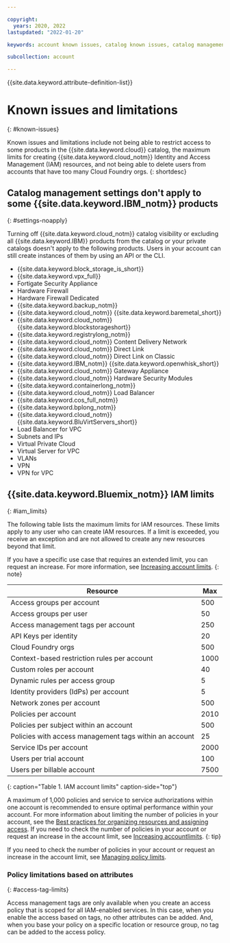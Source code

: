 ```yaml
---

copyright:
  years: 2020, 2022
lastupdated: "2022-01-20"

keywords: account known issues, catalog known issues, catalog management, private catalogs, catalogs, IBM Cloud catalog, IAM, maximum limits for creating IAM resources, delete users, Cloud Foundry orgs

subcollection: account

---
```


{{site.data.keyword.attribute-definition-list}}


# Known issues and limitations
{: #known-issues}

Known issues and limitations include not being able to restrict access to some products in the {{site.data.keyword.cloud}} catalog, the maximum limits for creating {{site.data.keyword.cloud_notm}} Identity and Access Management (IAM) resources, and not being able to delete users from accounts that have too many Cloud Foundry orgs. 
{: shortdesc}

## Catalog management settings don't apply to some {{site.data.keyword.IBM_notm}} products
{: #settings-noapply}

Turning off {{site.data.keyword.cloud_notm}} catalog visibility or excluding all {{site.data.keyword.IBM}} products from the catalog or your private catalogs doesn't apply to the following products. Users in your account can still create instances of them by using an API or the CLI.

* {{site.data.keyword.block_storage_is_short}}
* {{site.data.keyword.vpx_full}}
* Fortigate Security Appliance
* Hardware Firewall
* Hardware Firewall Dedicated
* {{site.data.keyword.backup_notm}}
* {{site.data.keyword.cloud_notm}} {{site.data.keyword.baremetal_short}}
* {{site.data.keyword.cloud_notm}} {{site.data.keyword.blockstorageshort}}
* {{site.data.keyword.registrylong_notm}}
* {{site.data.keyword.cloud_notm}} Content Delivery Network
* {{site.data.keyword.cloud_notm}} Direct Link
* {{site.data.keyword.cloud_notm}} Direct Link on Classic
* {{site.data.keyword.IBM_notm}} {{site.data.keyword.openwhisk_short}}
* {{site.data.keyword.cloud_notm}} Gateway Appliance
* {{site.data.keyword.cloud_notm}} Hardware Security Modules
* {{site.data.keyword.containerlong_notm}}
* {{site.data.keyword.cloud_notm}} Load Balancer
* {{site.data.keyword.cos_full_notm}}
* {{site.data.keyword.bplong_notm}}
* {{site.data.keyword.cloud_notm}} {{site.data.keyword.BluVirtServers_short}}
* Load Balancer for VPC
* Subnets and IPs
* Virtual Private Cloud
* Virtual Server for VPC
* VLANs
* VPN
* VPN for VPC

## {{site.data.keyword.Bluemix_notm}} IAM limits
{: #iam_limits}

The following table lists the maximum limits for IAM resources. These limits apply to any user who can create IAM resources. If a limit is exceeded, you receive an exception and are not allowed to create any new resources beyond that limit.

If you have a specific use case that requires an extended limit, you can request an increase. For more information, see [Increasing account limits](/docs/account?topic=account-account-limits).
{: note}

| Resource                               | Max  |
|----------------------------------------|------|
| Access groups per account              | 500  |
| Access groups per user                 | 50   |
| Access management tags per account     | 250  |
| API Keys per identity                  | 20   |
| Cloud Foundry orgs                     | 500  |
| Context-based restriction rules per account | 1000 |
| Custom roles per account               | 40   |
| Dynamic rules per access group         | 5    |
| Identity providers (IdPs) per account  | 5    |
| Network zones per account              | 500  |
| Policies per account                   | 2010 |
| Policies per subject within an account | 500  |
| Policies with access management tags within an account | 25 |
| Service IDs per account                | 2000 |
| Users per trial account                | 100  |
| Users per billable account             | 7500 |
{: caption="Table 1. IAM account limits" caption-side="top"}

A maximum of 1,000 policies and service to service authorizations within one account is recommended to ensure optimal performance within your account. For more information about limiting the number of policies in your account, see the [Best practices for organizing resources and assigning access](/docs/account?topic=account-account_setup). If you need to check the number of policies in your account or request an increase in the account limit, see [Increasing accountlimits](/docs/account?topic=account-account-limits).
{: tip}

If you need to check the number of policies in your account or request an increase in the account limit, see [Managing policy limits](/docs/account?topic=account-policy-limits).

### Policy limitations based on attributes
{: #access-tag-limits}

Access management tags are only available when you create an access policy that is scoped for all IAM-enabled services. In this case, when you enable the access based on tags, no other attributes can be added. And, when you base your policy on a specific location or resource group, no tag can be added to the access policy.


